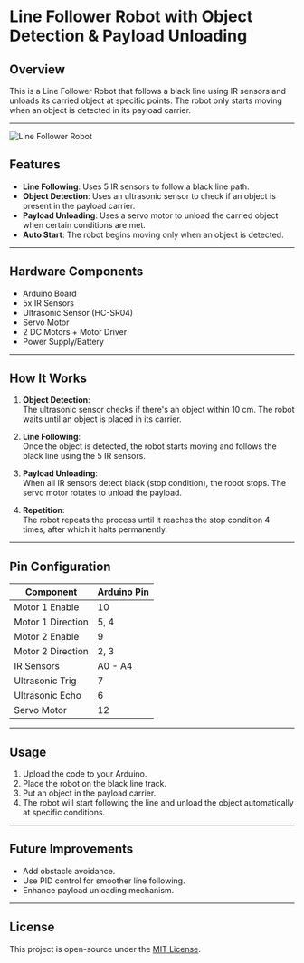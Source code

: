 # Line Follower Robot with Object Detection & Payload Unloading

## Overview

This is a Line Follower Robot that follows a black line using IR sensors and unloads its carried object at specific points. The robot only starts moving when an object is detected in its payload carrier.

---

![Line Follower Robot](./assets/robot.png)

## Features

- **Line Following**: Uses 5 IR sensors to follow a black line path.
- **Object Detection**: Uses an ultrasonic sensor to check if an object is present in the payload carrier.
- **Payload Unloading**: Uses a servo motor to unload the carried object when certain conditions are met.
- **Auto Start**: The robot begins moving only when an object is detected.

---

## Hardware Components

- Arduino Board
- 5x IR Sensors
- Ultrasonic Sensor (HC-SR04)
- Servo Motor
- 2 DC Motors + Motor Driver
- Power Supply/Battery

---

## How It Works

1. **Object Detection**:  
   The ultrasonic sensor checks if there's an object within 10 cm. The robot waits until an object is placed in its carrier.

2. **Line Following**:  
   Once the object is detected, the robot starts moving and follows the black line using the 5 IR sensors.

3. **Payload Unloading**:  
   When all IR sensors detect black (stop condition), the robot stops. The servo motor rotates to unload the payload.

4. **Repetition**:  
   The robot repeats the process until it reaches the stop condition 4 times, after which it halts permanently.

---

## Pin Configuration

| Component         | Arduino Pin   |
|-------------------|---------------|
| Motor 1 Enable    | 10            |
| Motor 1 Direction | 5, 4          |
| Motor 2 Enable    | 9             |
| Motor 2 Direction | 2, 3          |
| IR Sensors        | A0 - A4       |
| Ultrasonic Trig   | 7             |
| Ultrasonic Echo   | 6             |
| Servo Motor       | 12            |

---

## Usage

1. Upload the code to your Arduino.
2. Place the robot on the black line track.
3. Put an object in the payload carrier.
4. The robot will start following the line and unload the object automatically at specific conditions.

---

## Future Improvements

- Add obstacle avoidance.
- Use PID control for smoother line following.
- Enhance payload unloading mechanism.

---

## License

This project is open-source under the [MIT License](LICENSE).
